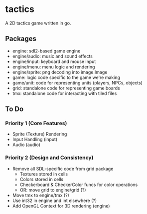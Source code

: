 # tactics

A 2D tactics game written in go.

## Packages

* engine: sdl2-based game engine
* engine/audio: music and sound effects
* engine/input: keyboard and mouse input
* engine/menu: menu logic and rendering
* engine/sprite: png decoding into image.Image
* game: logic code specific to the game we're making
* game/unit: code for representing units (players, NPCs, objects)
* grid: standalone code for representing game boards
* tmx: standalone code for interacting with tiled files

## To Do

### Priority 1 (Core Features)

* Sprite (Texture) Rendering
* Input Handling (input)
* Audio (audio)

### Priority 2 (Design and Consistency)

* Remove all SDL-specific code from grid package
	* Textures stored in cells
	* Colors stored in cells
	* Checkerboard & CheckerColor funcs for color operations
	* OR: move grid to engine/grid (?)
* Move tmx to engine/tmx (?)
* Use int32 in engine and int elsewhere (?)
* Add OpenGL Context for 3D rendering (engine)
